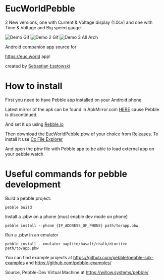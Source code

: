 # EucWorldPebble

2 New versions, one with Current & Voltage display (1.0cv) and one with Time & Voltage and Big speed gauge.

![Demo Gif](https://i.imgur.com/xRyoUo7.gif) ![Demo 2 Gif](https://i.imgur.com/X7Hm6im.gif) <img src="https://i.imgur.com/tVHcP6w.png" border="0" alt="Demo 3 All Arch">

Android companion app source for

https://euc.world app!

created by [Sebastian Łastowski](https://github.com/slastowski)

# How to install

First you need to have Pebble app installed on your Android phone

Latest mirror of the apk can be found in ApkMirror.com [HERE](https://www.apkmirror.com/apk/pebble-technology-corp/pebble/pebble-4-4-2-1405-62d45d7d7-endframe-release/pebble-4-4-2-1405-62d45d7d7-endframe-android-apk-download/) cause Pebble is discontinued.

And set it up using [Rebble.io](https://rebble.io/)

Then download the EucWorldPebble.pbw of your choice from [Releases](https://github.com/Somnius/EucWorldPebble/releases). To install it use [Cx File Explorer](https://play.google.com/store/apps/details?id=com.cxinventor.file.explorer&hl=en_US)

And open the pbw file with Pebble app to be able to load external app on your pebble watch.

# Useful commands for pebble development

Build a pebble project:

	pebble build

Install a .pbw on a phone (must enable dev mode on phone)

	pebble install --phone {IP_ADDRESS_OF_PHONE} path/to/app.pbw

Run a .pbw in an emulator

	pebble install --emulator <aplite/basalt/chalk/diorite> path/to/app.pbw

You can find example projects at https://github.com/pebble/pebble-sdk-examples and https://github.com/pebble-examples/

Source, Pebble-Dev Virtual Machine at https://willow.systems/pebble/
